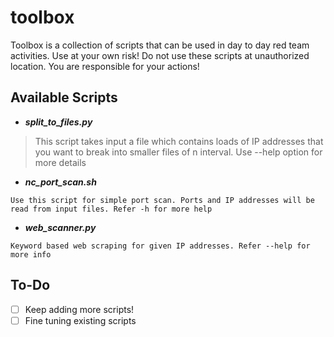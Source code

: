 # toolbox
Toolbox is a collection of scripts that can be used in day to day red team activities. Use at your own risk! Do not use these scripts at unauthorized location. You are responsible for your actions!

## Available Scripts
- ***split_to_files.py***

> This script takes input a file which contains loads of IP addresses that you want to break into smaller files of n interval. Use --help option for more details
- ***nc_port_scan.sh***
```
Use this script for simple port scan. Ports and IP addresses will be read from input files. Refer -h for more help
```
- ***web_scanner.py***
```
Keyword based web scraping for given IP addresses. Refer --help for more info
```

## To-Do
- [ ] Keep adding more scripts!
- [ ] Fine tuning existing scripts
